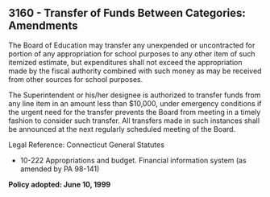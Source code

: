 ## 3160 - Transfer of Funds Between Categories:  Amendments

The Board of Education may transfer any unexpended or uncontracted for portion of any appropriation for school purposes to any other item of such itemized estimate, but expenditures shall not exceed the appropriation made by the fiscal authority combined with such money as may be received from other sources for school purposes.

The Superintendent or his/her designee is authorized to transfer funds from any line item in an amount less than $10,000, under emergency conditions if the urgent need for the transfer prevents the Board from meeting in a timely fashion to consider such transfer.  All transfers made in such instances shall be announced at the next regularly scheduled meeting of the Board.

Legal Reference:  Connecticut General Statutes

* 10-222 Appropriations and budget.  Financial information system (as amended by PA 98-141)

**Policy adopted:   June 10, 1999**

